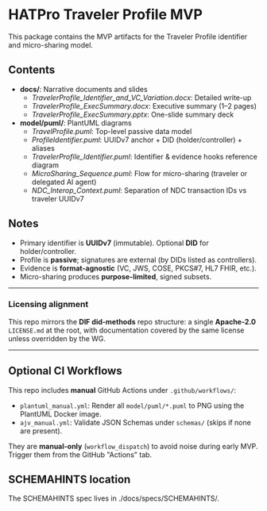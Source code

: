 # HATPro Traveler Profile MVP

This package contains the MVP artifacts for the Traveler Profile identifier and micro-sharing model.

## Contents
- **docs/**: Narrative documents and slides
  - *TravelerProfile_Identifier_and_VC_Variation.docx*: Detailed write-up
  - *TravelerProfile_ExecSummary.docx*: Executive summary (1–2 pages)
  - *TravelerProfile_ExecSummary.pptx*: One-slide summary deck
- **model/puml/**: PlantUML diagrams
  - *TravelProfile.puml*: Top-level passive data model
  - *ProfileIdentifier.puml*: UUIDv7 anchor + DID (holder/controller) + aliases
  - *TravelerProfile_Identifier.puml*: Identifier & evidence hooks reference diagram
  - *MicroSharing_Sequence.puml*: Flow for micro-sharing (traveler or delegated AI agent)
  - *NDC_Interop_Context.puml*: Separation of NDC transaction IDs vs traveler UUIDv7

## Notes
- Primary identifier is **UUIDv7** (immutable). Optional **DID** for holder/controller.
- Profile is **passive**; signatures are external (by DIDs listed as controllers).
- Evidence is **format-agnostic** (VC, JWS, COSE, PKCS#7, HL7 FHIR, etc.).
- Micro-sharing produces **purpose-limited**, signed subsets.

---

### Licensing alignment
This repo mirrors the **DIF did-methods** repo structure: a single **Apache-2.0** `LICENSE.md` at the root, with documentation covered by the same license unless overridden by the WG.

---

## Optional CI Workflows
This repo includes **manual** GitHub Actions under `.github/workflows/`:
- `plantuml_manual.yml`: Render all `model/puml/*.puml` to PNG using the PlantUML Docker image.
- `ajv_manual.yml`: Validate JSON Schemas under `schemas/` (skips if none are present).

They are **manual-only** (`workflow_dispatch`) to avoid noise during early MVP. Trigger them from the GitHub "Actions" tab.

## SCHEMAHINTS location
The SCHEMAHINTS spec lives in ./docs/specs/SCHEMAHINTS/.
